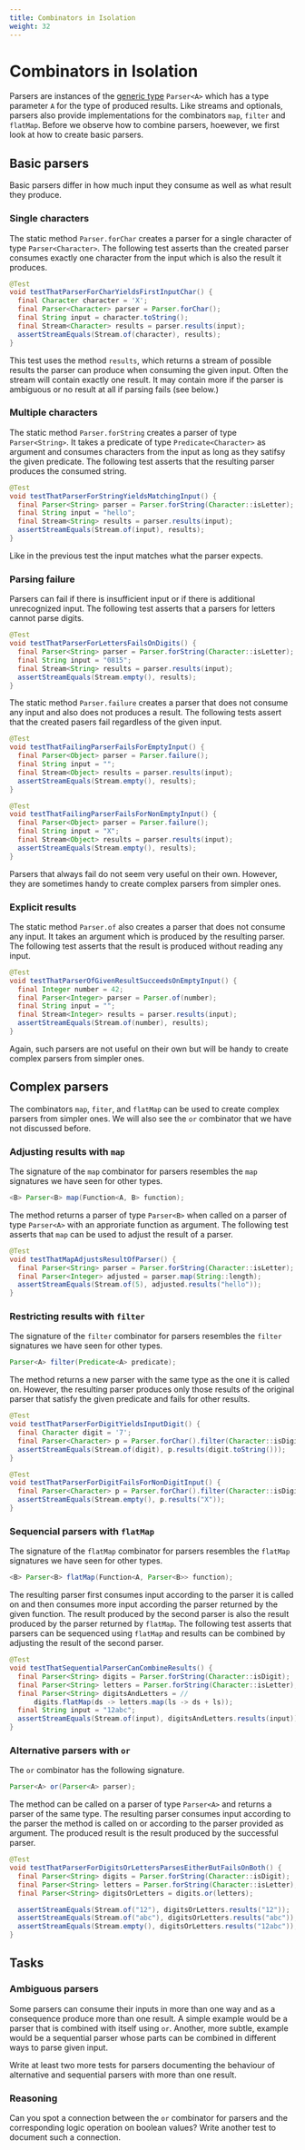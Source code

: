 ```yaml
---
title: Combinators in Isolation
weight: 32
---
```


# Combinators in Isolation

Parsers are instances of the 
[generic type](https://docs.oracle.com/javase/tutorial/java/generics/types.html)
`Parser<A>` which has a type parameter `A` for the type of produced results.
Like streams and optionals,
parsers also provide implementations for the combinators
`map`, `filter` and `flatMap`.
Before we observe how to combine parsers, hoewever,
we first look at how to create basic parsers.

## Basic parsers

Basic parsers differ in how much input they consume
as well as what result they produce.

### Single characters

The static method `Parser.forChar` creates a parser for a single character
of type `Parser<Character>`.
The following test asserts than
the created parser consumes exactly one character from the input
which is also the result it produces.

```java
@Test
void testThatParserForCharYieldsFirstInputChar() {
  final Character character = 'X';
  final Parser<Character> parser = Parser.forChar();
  final String input = character.toString();
  final Stream<Character> results = parser.results(input);
  assertStreamEquals(Stream.of(character), results);
}
```

This test uses the method `results`,
which returns a stream of possible results
the parser can produce when consuming the given input.
Often the stream will contain exactly one result.
It may contain more if the parser is ambiguous
or no result at all if parsing fails (see below.)

### Multiple characters

The static method `Parser.forString` creates a parser of type `Parser<String>`.
It takes a predicate of type `Predicate<Character>` as argument
and consumes characters from the input as long as they satifsy the given predicate.
The following test asserts that the resulting parser produces the consumed string.

```java
@Test
void testThatParserForStringYieldsMatchingInput() {
  final Parser<String> parser = Parser.forString(Character::isLetter);
  final String input = "hello";
  final Stream<String> results = parser.results(input);
  assertStreamEquals(Stream.of(input), results);
}
```

Like in the previous test the input matches what the parser expects.

### Parsing failure

Parsers can fail if there is insufficient input or
if there is additional unrecognized input.
The following test asserts that 
a parsers for letters cannot parse digits.

```java
@Test
void testThatParserForLettersFailsOnDigits() {
  final Parser<String> parser = Parser.forString(Character::isLetter);
  final String input = "0815";
  final Stream<String> results = parser.results(input);
  assertStreamEquals(Stream.empty(), results);
}
```

The static method `Parser.failure` creates a parser
that does not consume any input
and also does not produces a result.
The following tests assert that the created pasers fail
regardless of the given input.

```java
@Test
void testThatFailingParserFailsForEmptyInput() {
  final Parser<Object> parser = Parser.failure();
  final String input = "";
  final Stream<Object> results = parser.results(input);
  assertStreamEquals(Stream.empty(), results);
}

@Test
void testThatFailingParserFailsForNonEmptyInput() {
  final Parser<Object> parser = Parser.failure();
  final String input = "X";
  final Stream<Object> results = parser.results(input);
  assertStreamEquals(Stream.empty(), results);
}
```

Parsers that always fail do not seem very useful on their own.
However, they are sometimes handy to create complex parsers from simpler ones.

### Explicit results

The static method `Parser.of` also creates a parser that does not consume any input.
It takes an argument which is produced by the resulting parser.
The following test asserts that the result is produced without reading any input.

```java
@Test
void testThatParserOfGivenResultSucceedsOnEmptyInput() {
  final Integer number = 42;
  final Parser<Integer> parser = Parser.of(number);
  final String input = "";
  final Stream<Integer> results = parser.results(input);
  assertStreamEquals(Stream.of(number), results);
}
```

Again, such parsers are not useful on their own
but will be handy to create complex parsers from simpler ones.

## Complex parsers

The combinators `map`, `fiter`, and `flatMap` can be used
to create complex parsers from simpler ones.
We will also see the `or` combinator that we have not discussed before.

### Adjusting results with `map`

The signature of the `map` combinator for parsers
resembles the `map` signatures we have seen for other types.

```java
<B> Parser<B> map(Function<A, B> function);
```

The method returns a parser of type `Parser<B>` 
when called on a parser of type `Parser<A>`
with an approriate function as argument.
The following test asserts that `map` can be used to adjust the result of a parser.

```java
@Test
void testThatMapAdjustsResultOfParser() {
  final Parser<String> parser = Parser.forString(Character::isLetter);
  final Parser<Integer> adjusted = parser.map(String::length);
  assertStreamEquals(Stream.of(5), adjusted.results("hello"));
}
```

### Restricting results with `filter`

The signature of the `filter` combinator for parsers
resembles the `filter` signatures we have seen for other types.

```java
Parser<A> filter(Predicate<A> predicate);
```

The method returns a new parser with the same type as the one it is called on.
However, the resulting parser produces only those results of the original parser
that satisfy the given predicate and fails for other results.

```java
@Test
void testThatParserForDigitYieldsInputDigit() {
  final Character digit = '7';
  final Parser<Character> p = Parser.forChar().filter(Character::isDigit);
  assertStreamEquals(Stream.of(digit), p.results(digit.toString()));
}

@Test
void testThatParserForDigitFailsForNonDigitInput() {
  final Parser<Character> p = Parser.forChar().filter(Character::isDigit);
  assertStreamEquals(Stream.empty(), p.results("X"));
}
```

### Sequencial parsers with `flatMap`

The signature of the `flatMap` combinator for parsers
resembles the `flatMap` signatures we have seen for other types.

```java
<B> Parser<B> flatMap(Function<A, Parser<B>> function);
```

The resulting parser first consumes input according to the parser it is called on
and then consumes more input according the parser returned by the given function.
The result produced by the second parser is also the result produced by the
parser returned by `flatMap`.
The following test asserts that parsers can be sequenced using `flatMap`
and results can be combined by adjusting the result of the second parser.

```java
@Test
void testThatSequentialParserCanCombineResults() {
  final Parser<String> digits = Parser.forString(Character::isDigit);
  final Parser<String> letters = Parser.forString(Character::isLetter);
  final Parser<String> digitsAndLetters = //
      digits.flatMap(ds -> letters.map(ls -> ds + ls));
  final String input = "12abc";
  assertStreamEquals(Stream.of(input), digitsAndLetters.results(input));
}
```

### Alternative parsers with `or`

The `or` combinator has the following signature.

```java
Parser<A> or(Parser<A> parser);
```

The method can be called on a parser of type `Parser<A>`
and returns a parser of the same type.
The resulting parser consumes input according to the parser the method is called on
or according to the parser provided as argument.
The produced result is the result produced by the successful parser.

```java
@Test
void testThatParserForDigitsOrLettersParsesEitherButFailsOnBoth() {
  final Parser<String> digits = Parser.forString(Character::isDigit);
  final Parser<String> letters = Parser.forString(Character::isLetter);
  final Parser<String> digitsOrLetters = digits.or(letters);

  assertStreamEquals(Stream.of("12"), digitsOrLetters.results("12"));
  assertStreamEquals(Stream.of("abc"), digitsOrLetters.results("abc"));
  assertStreamEquals(Stream.empty(), digitsOrLetters.results("12abc"));
}
```

## Tasks

### Ambiguous parsers

Some parsers can consume their inputs in more than one way
and as a consequence produce more than one result.
A simple example would be a parser that is combined with itself using `or`.
Another, more subtle, example would be a sequential parser
whose parts can be combined in different ways to parse given input.

Write at least two more tests for parsers
documenting the behaviour of alternative and sequential parsers
with more than one result.

### Reasoning

Can you spot a connection between the `or` combinator for parsers
and the corresponding logic operation on boolean values?
Write another test to document such a connection.

